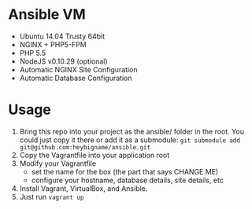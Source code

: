 Ansible VM
==========

- Ubuntu 14.04 Trusty 64bit
- NGINX + PHP5-FPM
- PHP 5.5
- NodeJS v0.10.29 (optional)
- Automatic NGINX Site Configuration
- Automatic Database Configuration

# Usage

1. Bring this repo into your project as the ansible/ folder in the root. You could just copy it there or add it as a submodule: `git submodule add git@github.com:heybigname/ansible.git`
2. Copy the Vagrantfile into your application root
3. Modify your Vagrantfile
    - set the name for the box (the part that says CHANGE ME)
    - configure your hostname, database details, site details, etc
4. Install Vagrant, VirtualBox, and Ansible.
5. Just run `vagrant up`
